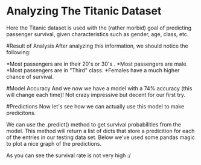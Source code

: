 # Analyzing The Titanic Dataset
Here the Titanic dataset is used with the (rather morbid)
goal of predicting passenger survival, given characteristics such as gender, age, class, etc.

#Result of Analysis
After analyzing this information, we should notice the following:

*Most passengers are in their 20's or 30's .
*Most passengers are male.
*Most passengers are in "Third" class.
*Females have a much higher chance of survival.

#Model Accuracy
And we now we have a model with a 74% accuracy (this will change each time)! Not crazy impressive but decent for our first try.

#Predictions
Now let's see how we can actually use this model to make predicitons.

We can use the .predict() method to get survival probabilities from the model. 
This method will return a list of dicts that store a predicition for each of the entries in our testing data set.
Below we've used some pandas magic to plot a nice graph of the predictions.

As you can see the survival rate is not very high :/
